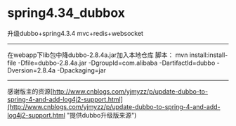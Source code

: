 # spring4.34_dubbox
升级dubbo+spring4.3.4 mvc+redis+websocket

----------

在webapp下lib包中降dubbo-2.8.4a.jar加入本地仓库 
脚本： mvn install:install-file -Dfile=dubbo-2.8.4a.jar -DgroupId=com.alibaba -DartifactId=dubbo -Dversion=2.8.4a -Dpackaging=jar

----------

感谢版主的资源[http://www.cnblogs.com/yjmyzz/p/update-dubbo-to-spring-4-and-add-log4j2-support.html](http://www.cnblogs.com/yjmyzz/p/update-dubbo-to-spring-4-and-add-log4j2-support.html "提供dubbo升级版来源")
